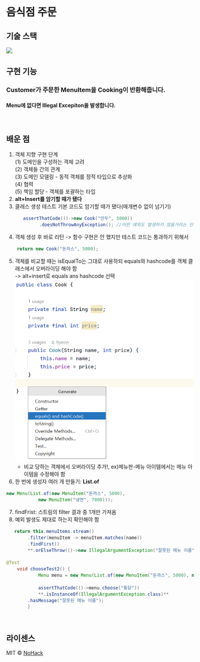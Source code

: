 # 음식점 주문

## 기술 스택
<img src="https://img.shields.io/badge/Java-007396?style=flat-square&logo=Java&logoColor=white">

<br>

## 구현 기능

### Customer가 주문한 MenuItem을 Cooking이 반환해줍니다.
#### Menu에 없다면 Illegal Excepiton을 발생합니다.

<br>

## 배운 점

1. 객체 지향 구현 단계  
   (1) 도메인을 구성하는 객체 고려  
   (2) 객체들 간의 관계  
   (3) 도메인 모델링 - 동적 객체를 정적 타입으로 추상화  
   (4) 협력  
   (5) 책임 할당 - 객체를 포괄하는 타입
2. <b>alt+Insert를 암기할 때가 됐다</b>
3. 클래스 생성 테스트 기본 코드도 암기할 때가 됐다(매개변수 없이 넘기기)
   ```java
      assertThatCode(()->new Cook("만두", 5000))
            .doesNotThrowAnyException(); //어떤 예외도 발생하지 않을거라는 단언
   ```
4. 객체 생성 후 바로 리턴 -> 함수 구현은 안 했지만 테스트 코드는 통과하기 위해서
```java
    return new Cook("돈까스", 5000);
```
5. 객체를 비교할 때는 isEqualTo는 그대로 사용하되 equals와 hashcode를 객체 클래스에서 오버라이딩 해야 함  
   -> alt+insert로 equals ans hashcode 선택![img.png](img.png)    
   - 비교 당하는 객체에서 오버라이딩 추가!, ex)메뉴판-메뉴 아이템에서는 메뉴 아이템을 수정해야 함
6. 한 번에 생성자 여러 개 만들기: <b>List.of</b>
```java
new Menu(List.of(new MenuItem("돈까스", 5000),
            new MenuItem("냉면", 7000)));
```
7. findFrist: 스트림의 filter 결과 중 1개만 가져옴
8. 예외 발생도 제대로 하는지 확인해야 함
```java
   return this.menuItems.stream()
        .filter(menuItem -> menuItem.matches(name))
        .findFirst()
        **.orElseThrow(()->new IllegalArgumentException("잘못된 메뉴 이름"))**;

@Test
    void chooseTest2() {
            Menu menu = new Menu(List.of(new MenuItem("돈까스", 5000), new MenuItem("냉면", 7000)));

            assertThatCode(()->menu.choose("통닭"))
            **.isInstanceOf(IllegalArgumentException.class)**
        .hasMessage("잘못된 메뉴 이름");
        }
```
<br>

## 라이센스

MIT &copy; [NoHack](mailto:lbjp114@gmail.com)
